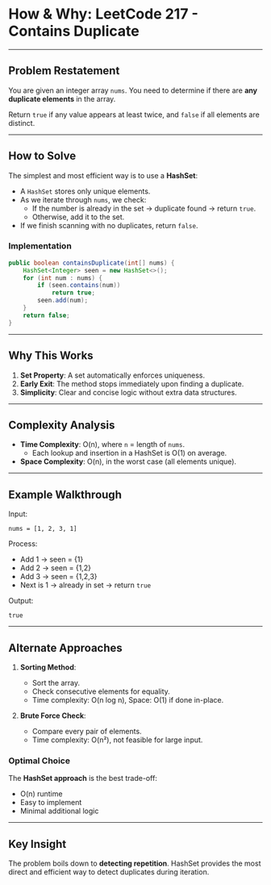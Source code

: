 # How & Why: LeetCode 217 - Contains Duplicate

---

## Problem Restatement
You are given an integer array `nums`. You need to determine if there are **any duplicate elements** in the array.

Return `true` if any value appears at least twice, and `false` if all elements are distinct.

---

## How to Solve
The simplest and most efficient way is to use a **HashSet**:
- A `HashSet` stores only unique elements.
- As we iterate through `nums`, we check:
  - If the number is already in the set → duplicate found → return `true`.
  - Otherwise, add it to the set.
- If we finish scanning with no duplicates, return `false`.

### Implementation
```java
public boolean containsDuplicate(int[] nums) {
    HashSet<Integer> seen = new HashSet<>();
    for (int num : nums) {
        if (seen.contains(num))
            return true;
        seen.add(num);
    }
    return false;
}
```

---

## Why This Works
1. **Set Property**: A set automatically enforces uniqueness.
2. **Early Exit**: The method stops immediately upon finding a duplicate.
3. **Simplicity**: Clear and concise logic without extra data structures.

---

## Complexity Analysis
- **Time Complexity**: O(n), where `n` = length of `nums`.
  - Each lookup and insertion in a HashSet is O(1) on average.
- **Space Complexity**: O(n), in the worst case (all elements unique).

---

## Example Walkthrough
Input:
```
nums = [1, 2, 3, 1]
```

Process:
- Add 1 → seen = {1}
- Add 2 → seen = {1,2}
- Add 3 → seen = {1,2,3}
- Next is 1 → already in set → return `true`

Output:
```
true
```

---

## Alternate Approaches
1. **Sorting Method**:
   - Sort the array.
   - Check consecutive elements for equality.
   - Time complexity: O(n log n), Space: O(1) if done in-place.

2. **Brute Force Check**:
   - Compare every pair of elements.
   - Time complexity: O(n²), not feasible for large input.

### Optimal Choice
The **HashSet approach** is the best trade-off:
- O(n) runtime
- Easy to implement
- Minimal additional logic

---

## Key Insight
The problem boils down to **detecting repetition**. HashSet provides the most direct and efficient way to detect duplicates during iteration.

